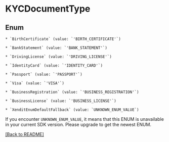 # KYCDocumentType




## Enum


    * `BirthCertificate` (value: `'BIRTH_CERTIFICATE'`)

    * `BankStatement` (value: `'BANK_STATEMENT'`)

    * `DrivingLicense` (value: `'DRIVING_LICENSE'`)

    * `IdentityCard` (value: `'IDENTITY_CARD'`)

    * `Passport` (value: `'PASSPORT'`)

    * `Visa` (value: `'VISA'`)

    * `BusinessRegistration` (value: `'BUSINESS_REGISTRATION'`)

    * `BusinessLicense` (value: `'BUSINESS_LICENSE'`)

    * `XenditEnumDefaultFallback` (value: `UNKNOWN_ENUM_VALUE`)

If you encounter `UNKNOWN_ENUM_VALUE`, it means that this ENUM is unavailable in your current SDK version. Please upgrade to get the newest ENUM.


[[Back to README]](../../README.md)